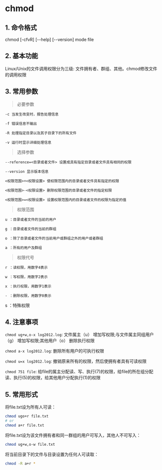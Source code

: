 # chmod

## 1. 命令格式

chmod [-cfvR] [--help] [--version] mode file

## 2. 基本功能

Linux/Unix的文件调用权限分为三级: 文件拥有者、群组、其他。chmod修改文件的调用权限

## 3. 常用参数

> 必要参数

```text
-c 当发生改变时，报告处理信息

-f 错误信息不输出

-R 处理指定目录以及其子目录下的所有文件

-v 运行时显示详细处理信息
```

> 选择参数

```text
--reference=<目录或者文件> 设置成具有指定目录或者文件具有相同的权限

--version 显示版本信息

<权限范围>+<权限设置> 使权限范围内的目录或者文件具有指定的权限

<权限范围>-<权限设置> 删除权限范围的目录或者文件的指定权限

<权限范围>=<权限设置> 设置权限范围内的目录或者文件的权限为指定的值
```

> 权限范围

```text
u ：目录或者文件的当前的用户

g ：目录或者文件的当前的群组

o ：除了目录或者文件的当前用户或群组之外的用户或者群组

a ：所有的用户及群组
```

> 权限代号

```text
r ：读权限，用数字4表示

w ：写权限，用数字2表示

x ：执行权限，用数字1表示

- ：删除权限，用数字0表示
```

s ：特殊权限

## 4. 注意事项

`chmod ug+w,o-x log2012.log`: 文件属主（u） 增加写权限;与文件属主同组用户（g） 增加写权限;其他用户（o） 删除执行权限

`chmod a-x log2012.log`:  删除所有用户的可执行权限

`chmod u=x log2012.log`: 撤销原来所有的权限，然后使拥有者具有可读权限

`chmod 751 file`: 给file的属主分配读、写、执行(7)的权限，给file的所在组分配读、执行(5)的权限，给其他用户分配执行(1)的权限

## 5. 常用形式

将file.txt设为所有人可读：

```bash
chmod ugo+r file.txt
# or
chmod a+r file.txt
```

将file.txt设为该文件拥有者和同一群组的用户可写入，其他人不可写入：

```bash
chmod ug+w,o-w file.txt
```

将当前目录下的文件与目录设置为任何人可读取：

```bash
chmod -R a+r *
```
